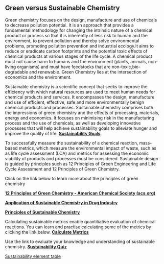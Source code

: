 ## Green versus Sustainable Chemistry

Green chemistry focuses on the design, manufacture and use of chemicals to decrease pollution potential. It is an approach that provides a fundamental methodology for changing the intrinsic nature of a chemical product or process so that it is inherently of less risk to human and the environment, to prevent pollution and thereby solve environmental problems, promoting pollution prevention and industrial ecology.It aims to reduce or eradicate carbon footprints and the potential toxic effects of chemical products at various stages of the life cycle. A chemical product must not cause harm to humans and the environment (plants, animals, non-living organisms) and must have feedstocks that are non-toxic,bio-degradable and renewable. Green Chemistry lies at the intersection of economics and the environment.

Sustainable chemistry is a scientific concept that seeks to improve the efficiency with which natural resources are used to meet human needs for chemical products and services. It encompasses the design, manufacture and use of efficient, effective, safe and more environmentally benign chemical products and processes. Sustainable chemistry comprises both the impressions of green chemistry and the effects of processing, materials, energy and economics. It focuses on minimising risk in the manufacturing process and the use of chemicals, as well as developing innovative processes that will help achieve sustainability goals to alleviate hunger and improve the quality of life. **[Sustainability Goals](https://sdgs.un.org/goals)**

To successfully measure the sustainability of a chemical reaction, mass-based metrics, which measure the environmental impact of waste, such as as life cycle assessment (LCA) and metrics for assessing the economic viability of products and processes must be considered. Sustainable design is guided by principles such as 12 Principles of Green Engineering and Life Cycle Assessment and 12 Principles of Green Chemistry.

Click on the link below to learn more about the principles of green chemistry

**[12 Principles of Green Chemistry - American Chemical Society (acs.org)](https://www.acs.org/greenchemistry/principles/12-principles-of-green-chemistry.html)**

**[Application of Sustainable Chemistry in Drug Industry](https://www.astrazeneca.com/what-science-can-do/topics/sustainability.html)**

**[Principles of Sustainable Chemistry](https://www.reagent.co.uk/blog/the-principles-of-sustainable-chemistry/)**

Calculating sustainable metrics enable quantitiative evaluation of chemical reactions. You can learn and practise calculating some of the metrics by clicking the link below.
**[Calculate Metrics](/metrics)**

Use the link to evaluate your knowledge and understanding of sustainable chemistry.
**[Sustainability Quiz](https://forms.office.com/Pages/ResponsePage.aspx?id=7qe9Z4D970GskTWEGCkKHuUleMUBJYNAuDlG5TrpJ9tURERXWjdYS0M5TU5YMEEzUjhCTEM5NTFTQS4u)**

[Sustainability element table](assets/element_sustainability_periodic_table.jpg)
